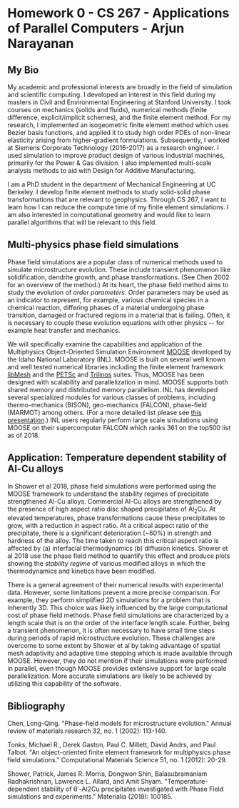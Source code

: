 # Homework 0 - CS 267 - Applications of Parallel Computers - Arjun Narayanan
## My Bio
My academic and professional interests are broadly in the field of simulation and scientific computing. I developed an interest in this field during my masters in Civil and Environmental Engineering at Stanford University. I took courses on mechanics (solids and fluids), numerical methods (finite difference, explicit/implicit schemes), and the finite element method. For my research, I implemented an isogeometric finite element method which uses Bezier basis functions, and applied it to study high order PDEs of non-linear elasticity arising from higher-gradient formulations. Subsequently, I worked at Siemens Corporate Technology (2016-2017) as a research engineer. I used simulation to improve product design of various industrial machines, primarily for the Power & Gas division. I also implemented multi-scale analysis methods to aid with Design for Additive Manufacturing.

I am a PhD student in the department of Mechanical Engineering at UC Berkeley. I develop finite element methods to study solid-solid phase transformations that are relevant to geophysics. Through CS 267, I want to learn how I can reduce the compute time of my finite element simulations. I am also interested in computational geometry and would like to learn parallel algorithms that will be relevant to this field.

## Multi-physics phase field simulations
Phase field simulations are a popular class of numerical methods used to simulate microstructure evolution. These include transient phenomenon like solidification, dendrite growth, and phase transformations. (See Chen 2002 for an overview of the method.) At its heart, the phase field method aims to study the evolution of _order parameters_. Order parameters may be used as an indicator to represent, for example, various chemical species in a chemical reaction, differing phases of a material undergoing phase transition, damaged or fractured regions in a material that is failing. Often, it is necessary to couple these evolution equations with other physics -- for example heat transfer and mechanics.

We will specifically examine the capabilities and application of the Multiphysics Object-Oriented Simulation Environment [MOOSE](https://mooseframework.inl.gov/) developed by the Idaho National Laboratory (INL). MOOSE is built on several well known and well tested numerical libraries including the finite element framework [libMesh](http://libmesh.github.io/) and the [PETSc](https://www.mcs.anl.gov/petsc/) and [Trilinos](https://github.com/trilinos/Trilinos) suites. Thus, MOOSE has been designed with scalability and parallelization in mind. MOOSE supports both shared memory and distributed memory parallelism. INL has developed several specialized modules for various classes of problems, including thermo-mechanics (BISON), geo-mechanics (FALCON), phase-field (MARMOT) among others. (For a more detailed list please see [this presentation](https://mooseframework.inl.gov/static/media/uploads/docs/main.pdf).) INL users regularly perform large scale simulations using MOOSE on their supercomputer FALCON which ranks 361 on the top500 list as of 2018.

## Application: Temperature dependent stability of Al-Cu alloys
In Shower et al 2018, phase field simulations were performed using the MOOSE framework to understand the stability regimes of precipitate strengthened Al-Cu alloys. Commercial Al-Cu alloys are strengthened by the presence of high aspect ratio disc shaped precipitates of Al<sub>2</sub>Cu. At elevated temperatures, phase transformations cause these precipitates to grow, with a reduction in aspect ratio. At a critical aspect ratio of the precipitate, there is a significant deterioration (~60%) in strength and hardness of the alloy. The time taken to reach this critical aspect ratio is affected by (a) interfacial thermodynamics (b) diffusion kinetics. Shower et al 2018 use the phase field method to quantify this effect and produce plots showing the _stability regime_ of various modified alloys in which the thermodynamics and kinetics have been modified. 

There is a general agreement of their numerical results with experimental data. However, some limitations prevent a more precise comparison. For example, they perform simplified 2D simulations for a problem that is inherently 3D. This choice was likely influenced by the large computational cost of phase field methods. Phase field simulations are characterized by a length scale that is on the order of the interface length scale. Further, being a transient phenomenon, it is often necessary to have small time steps during periods of rapid microstructure evolution. These challenges are overcome to some extent by Shower et al by taking advantage of spatial mesh adaptivity and adaptive time stepping which is made available through MOOSE. However, they do not mention if their simulations were performed in parallel, even though MOOSE provides extensive support for large scale parallelization. More accurate simulations are likely to be achieved by utilizing this capability of the software.



## Bibliography
Chen, Long-Qing. "Phase-field models for microstructure evolution." Annual review of materials research 32, no. 1 (2002): 113-140.

Tonks, Michael R., Derek Gaston, Paul C. Millett, David Andrs, and Paul Talbot. "An object-oriented finite element framework for multiphysics phase field simulations." Computational Materials Science 51, no. 1 (2012): 20-29.

Shower, Patrick, James R. Morris, Dongwon Shin, Balasubramaniam Radhakrishnan, Lawrence L. Allard, and Amit Shyam. "Temperature-dependent stability of θ′-Al2Cu precipitates investigated with Phase Field simulations and experiments." Materialia (2018): 100185.
